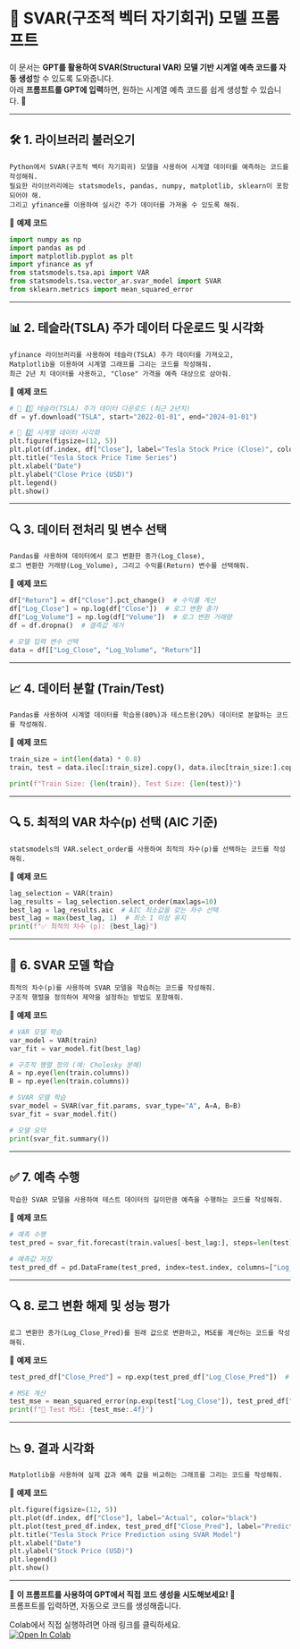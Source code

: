 # 📌 **SVAR(구조적 벡터 자기회귀) 모델 프롬프트**  

이 문서는 **GPT를 활용하여 SVAR(Structural VAR) 모델 기반 시계열 예측 코드를 자동 생성**할 수 있도록 도와줍니다.  
아래 **프롬프트를 GPT에 입력**하면, 원하는 시계열 예측 코드를 쉽게 생성할 수 있습니다. 🚀  

---

## 🛠️ **1. 라이브러리 불러오기**  
```plaintext
Python에서 SVAR(구조적 벡터 자기회귀) 모델을 사용하여 시계열 데이터를 예측하는 코드를 작성해줘.  
필요한 라이브러리에는 statsmodels, pandas, numpy, matplotlib, sklearn이 포함되어야 해.  
그리고 yfinance를 이용하여 실시간 주가 데이터를 가져올 수 있도록 해줘.
```

📌 **예제 코드**  
```python
import numpy as np
import pandas as pd
import matplotlib.pyplot as plt
import yfinance as yf
from statsmodels.tsa.api import VAR
from statsmodels.tsa.vector_ar.svar_model import SVAR
from sklearn.metrics import mean_squared_error
```

---

## 📊 **2. 테슬라(TSLA) 주가 데이터 다운로드 및 시각화**  
```plaintext
yfinance 라이브러리를 사용하여 테슬라(TSLA) 주가 데이터를 가져오고,  
Matplotlib을 이용하여 시계열 그래프를 그리는 코드를 작성해줘.  
최근 2년 치 데이터를 사용하고, "Close" 가격을 예측 대상으로 삼아줘.
```

📌 **예제 코드**  
```python
# 📌 1️⃣ 테슬라(TSLA) 주가 데이터 다운로드 (최근 2년치)
df = yf.download("TSLA", start="2022-01-01", end="2024-01-01")

# 📌 2️⃣ 시계열 데이터 시각화
plt.figure(figsize=(12, 5))
plt.plot(df.index, df["Close"], label="Tesla Stock Price (Close)", color="black")
plt.title("Tesla Stock Price Time Series")
plt.xlabel("Date")
plt.ylabel("Close Price (USD)")
plt.legend()
plt.show()
```

---

## 🔍 **3. 데이터 전처리 및 변수 선택**  
```plaintext
Pandas를 사용하여 데이터에서 로그 변환한 종가(Log_Close),  
로그 변환한 거래량(Log_Volume), 그리고 수익률(Return) 변수를 선택해줘.
```

📌 **예제 코드**  
```python
df["Return"] = df["Close"].pct_change()  # 수익률 계산
df["Log_Close"] = np.log(df["Close"])  # 로그 변환 종가
df["Log_Volume"] = np.log(df["Volume"])  # 로그 변환 거래량
df = df.dropna()  # 결측값 제거

# 모델 입력 변수 선택
data = df[["Log_Close", "Log_Volume", "Return"]]
```

---

## 📈 **4. 데이터 분할 (Train/Test)**  
```plaintext
Pandas를 사용하여 시계열 데이터를 학습용(80%)과 테스트용(20%) 데이터로 분할하는 코드를 작성해줘.
```

📌 **예제 코드**  
```python
train_size = int(len(data) * 0.8)
train, test = data.iloc[:train_size].copy(), data.iloc[train_size:].copy()

print(f"Train Size: {len(train)}, Test Size: {len(test)}")
```

---

## 🔍 **5. 최적의 VAR 차수(p) 선택 (AIC 기준)**  
```plaintext
statsmodels의 VAR.select_order를 사용하여 최적의 차수(p)를 선택하는 코드를 작성해줘.
```

📌 **예제 코드**  
```python
lag_selection = VAR(train)
lag_results = lag_selection.select_order(maxlags=10)
best_lag = lag_results.aic  # AIC 최소값을 갖는 차수 선택
best_lag = max(best_lag, 1)  # 최소 1 이상 유지
print(f"✅ 최적의 차수 (p): {best_lag}")
```

---

## 🚀 **6. SVAR 모델 학습**  
```plaintext
최적의 차수(p)를 사용하여 SVAR 모델을 학습하는 코드를 작성해줘.  
구조적 행렬을 정의하여 제약을 설정하는 방법도 포함해줘.
```

📌 **예제 코드**  
```python
# VAR 모델 학습
var_model = VAR(train)
var_fit = var_model.fit(best_lag)

# 구조적 행렬 정의 (예: Cholesky 분해)
A = np.eye(len(train.columns))
B = np.eye(len(train.columns))

# SVAR 모델 학습
svar_model = SVAR(var_fit.params, svar_type="A", A=A, B=B)
svar_fit = svar_model.fit()

# 모델 요약
print(svar_fit.summary())
```

---

## ✅ **7. 예측 수행**  
```plaintext
학습한 SVAR 모델을 사용하여 테스트 데이터의 길이만큼 예측을 수행하는 코드를 작성해줘.
```

📌 **예제 코드**  
```python
# 예측 수행
test_pred = svar_fit.forecast(train.values[-best_lag:], steps=len(test))

# 예측값 저장
test_pred_df = pd.DataFrame(test_pred, index=test.index, columns=["Log_Close_Pred", "Log_Volume_Pred", "Return_Pred"])
```

---

## 🔍 **8. 로그 변환 해제 및 성능 평가**  
```plaintext
로그 변환한 종가(Log_Close_Pred)를 원래 값으로 변환하고, MSE를 계산하는 코드를 작성해줘.
```

📌 **예제 코드**  
```python
test_pred_df["Close_Pred"] = np.exp(test_pred_df["Log_Close_Pred"])  # 로그 변환 해제

# MSE 계산
test_mse = mean_squared_error(np.exp(test["Log_Close"]), test_pred_df["Close_Pred"])
print(f"📌 Test MSE: {test_mse:.4f}")
```

---

## 📉 **9. 결과 시각화**  
```plaintext
Matplotlib을 사용하여 실제 값과 예측 값을 비교하는 그래프를 그리는 코드를 작성해줘.
```

📌 **예제 코드**  
```python
plt.figure(figsize=(12, 5))
plt.plot(df.index, df["Close"], label="Actual", color="black")
plt.plot(test_pred_df.index, test_pred_df["Close_Pred"], label="Predicted (SVAR Model)", linestyle="--", color="red")
plt.title("Tesla Stock Price Prediction using SVAR Model")
plt.xlabel("Date")
plt.ylabel("Stock Price (USD)")
plt.legend()
plt.show()
```

---

📌 **이 프롬프트를 사용하여 GPT에서 직접 코드 생성을 시도해보세요! 🚀**  
프롬프트를 입력하면, 자동으로 코드를 생성해줍니다.  

Colab에서 직접 실행하려면 아래 링크를 클릭하세요.  
[![Open In Colab](https://colab.research.google.com/assets/colab-badge.svg)](https://colab.research.google.com/github/nhjung-phd/TimeSeriesAnalysis/blob/main/notebooks/06_SVAR_forecasting.ipynb)

